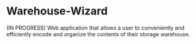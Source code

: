 # Warehouse-Wizard
(IN PROGRESS) Web application that allows a user to conveniently and efficiently encode and organize the contents of their storage warehouse.
